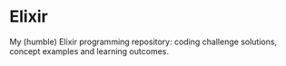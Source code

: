 # Elixir

My (humble) Elixir programming repository: coding challenge solutions, concept examples and learning outcomes.